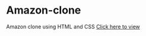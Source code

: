 # Amazon-clone
Amazon clone using HTML and CSS 
<a href='https://653f4d8bde07b01e9cbdf260--creative-cuchufli-fe202a.netlify.app/'>Click here to view</a>
